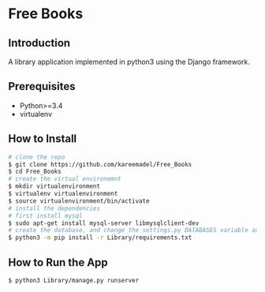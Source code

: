 # Free Books

Introduction
------------
A library application implemented in python3 using the Django framework.

Prerequisites
-------------
* Python>=3.4
* virtualenv

How to Install
----------
```bash
# clone the repo
$ git clone https://github.com/kareemadel/Free_Books
$ cd Free_Books
# create the virtual environemnt
$ mkdir virtualenvironment
$ virtualenv virtualenvironment
$ source virtualenvironment/bin/activate
# install the dependencies
# first install mysql
$ sudo apt-get install mysql-server libmysqlclient-dev
# create the database, and change the settings.py DATABASES variable accrodingly
$ python3 -m pip install -r Library/requirements.txt
```

How to Run the App
-----------------------
```bash
$ python3 Library/manage.py runserver
```
